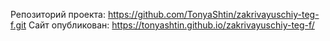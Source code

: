 Репозиторий проекта: https://github.com/TonyaShtin/zakrivayuschiy-teg-f.git
Сайт опубликован: https://tonyashtin.github.io/zakrivayuschiy-teg-f/